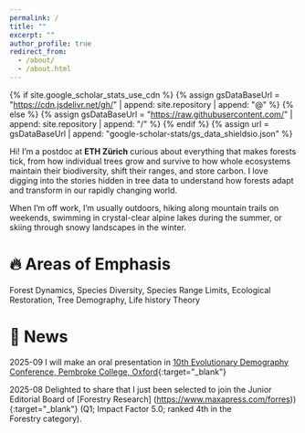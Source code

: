 ```yaml
---
permalink: /
title: ""
excerpt: ""
author_profile: true
redirect_from: 
  - /about/
  - /about.html
---
```


{% if site.google_scholar_stats_use_cdn %}
{% assign gsDataBaseUrl = "https://cdn.jsdelivr.net/gh/" | append: site.repository | append: "@" %}
{% else %}
{% assign gsDataBaseUrl = "https://raw.githubusercontent.com/" | append: site.repository | append: "/" %}
{% endif %}
{% assign url = gsDataBaseUrl | append: "google-scholar-stats/gs_data_shieldsio.json" %}

<span class='anchor' id='about-me'></span>
Hi! I’m a postdoc at **ETH Zürich** curious about everything that makes forests tick, from how individual trees grow and survive to how whole ecosystems maintain their biodiversity, shift their ranges, and store carbon. I love digging into the stories hidden in tree data to understand how forests adapt and transform in our rapidly changing world.

When I’m off work, I’m usually outdoors, hiking along mountain trails on weekends, swimming in crystal-clear alpine lakes during the summer, or skiing through snowy landscapes in the winter.  

# 🔥 Areas of Emphasis
Forest Dynamics, Species Diversity, Species Range Limits, Ecological Restoration, Tree Demography, Life history Theory

# 📢 News
2025-09 I will make an oral presentation in [10th Evolutionary Demography Conference, Pembroke College, Oxford]([https://crowtherlab.com/dr-lalasia-bialic-murphy/](https://evodemo2025.weebly.com/#:~:text=10th%20Evolutionary%20Demography%20Conference&text=The%20local%20organising%20committee%20welcomes,just%20turned%20400%20years%20old.)){:target="_blank"}

2025-08 Delighted to share that I just been selected to join the Junior Editorial Board of [Forestry Research] (https://www.maxapress.com/forres)){:target="_blank"} (Q1; Impact Factor 5.0; ranked 4th in the Forestry category).

